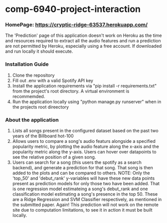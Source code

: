 # comp-6940-project-interaction

### HomePage: https://cryptic-ridge-63537.herokuapp.com/
The 'Prediction' page of this application doesn't work on Heroku as the time and resources required to extract all the audio features and run a prediction are not permitted by Heroku, especially using a free account. If downloaded and run locally it should execute.

### Installation Guide
1. Clone the repository
2. Fill out .env with a valid Spotify API key
3. Install the application requirements via "pip install -r requirements.txt" from the project's root directory. A virtual environment is recommemded.
4. Run the application locally using "python manage.py runserver" when in the projects root direectory


### About the application
1. Lists all songs present in the configured dataset based on the past two years of the Billboard hot-100
2. Allows users to compare a song's audio featurs alongside a specified popularity metric, by plotting the audio feature along the x-axis and the popularity metric along the y-axis. Users can hover over datapoints to see the relative position of a given song.
3. Users can search for a song (this users the spotify as a search backend), and generate a prediction for that song. That song is then added to the plots and can be compared to others. NOTE: Only the 'top_50' and 'debut_rank' y-variables will have these new data points present as prediction models for only those two have been added.
    That is one regression model estimateing a song's debut_rank and one classification model estimating a song's presence in the top 50. These are a Ridge Regression and SVM     Classifier respectively, as mentioned in the submitted paper.
    Again! This prediction will not work on the remote site due to computation limitations, to see it in action it must be built locally.
